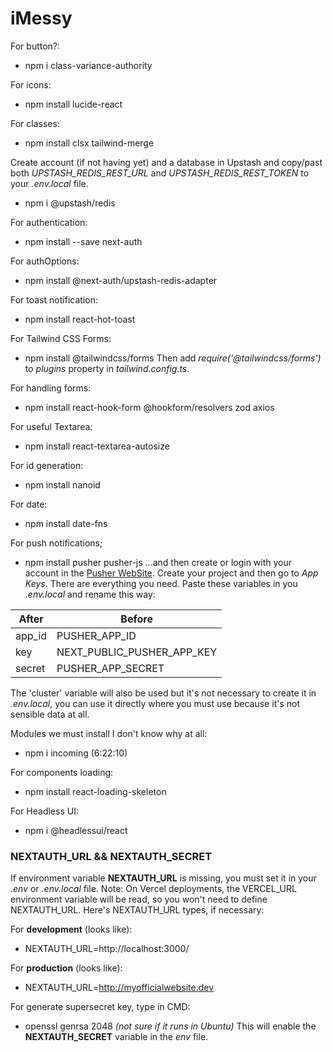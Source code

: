 # iMessy

For button?:
- npm i class-variance-authority

For icons:
- npm install lucide-react

For classes:
- npm install clsx tailwind-merge

Create account (if not having yet) and a database in Upstash and copy/past both *UPSTASH_REDIS_REST_URL* and *UPSTASH_REDIS_REST_TOKEN* to your *.env.local* file.
- npm i @upstash/redis

For authentication:
- npm install --save next-auth

For authOptions:
- npm install @next-auth/upstash-redis-adapter

For toast notification:
- npm install react-hot-toast

For Tailwind CSS Forms:
- npm install @tailwindcss/forms
Then add *require('@tailwindcss/forms')* to *plugins* property in *tailwind.config.ts*.

For handling forms:
- npm install react-hook-form @hookform/resolvers zod axios

For useful Textarea:
- npm install react-textarea-autosize

For id generation:
- npm install nanoid

For date:
- npm install date-fns
 
For push notifications;
- npm install pusher pusher-js
...and then create or login with your account in the [Pusher WebSite](https://pusher.com). Create your project and then go to *App Keys*. There are everything you need. Paste these variables in you *.env.local* and rename this way:

| After | Before |
| -------- | ------- |
| app_id | PUSHER_APP_ID |
| key | NEXT_PUBLIC_PUSHER_APP_KEY |
| secret | PUSHER_APP_SECRET |

The 'cluster' variable will also be used but it's not necessary to create it in *.env.local*, you can use it directly where you must use because it's not sensible data at all.

Modules we must install I don't know why at all:
- npm i incoming (6:22:10)

For components loading:
- npm install react-loading-skeleton

For Headless UI:
- npm i @headlessui/react

### NEXTAUTH_URL && NEXTAUTH_SECRET
If environment variable **NEXTAUTH_URL** is missing, you must set it in your *.env* or *.env.local* file. Note: On Vercel deployments, the VERCEL_URL environment variable will be read, so you won't need to define NEXTAUTH_URL.
Here's NEXTAUTH_URL types, if necessary:

For **development** (looks like):
- NEXTAUTH_URL=http://localhost:3000/

For **production** (looks like):
- NEXTAUTH_URL=http://myofficialwebsite.dev

For generate supersecret key, type in CMD:
- openssl genrsa 2048 *(not sure if it runs in Ubuntu)*
This will enable the **NEXTAUTH_SECRET** variable in the *env* file.
